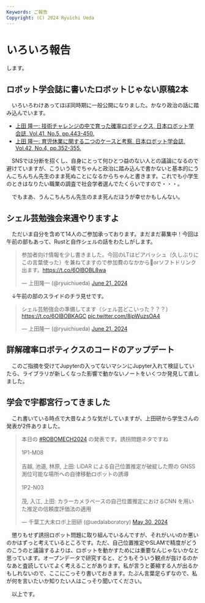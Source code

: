 ```yaml
---
Keywords: ご報告
Copyright: (C) 2024 Ryuichi Ueda
---
```


# いろいろ報告

します。

## ロボット学会誌に書いたロボットじゃない原稿2本

　いろいろわけあってほぼ同時期に一般公開になりました。かなり政治の話に踏み込んでいます。

* [上田 隆一: 技術チャレンジの中で育った確率ロボティクス, 日本ロボット学会誌, Vol.41, No.5, pp.443-450.](https://www.jstage.jst.go.jp/article/jrsj/41/5/41_41_443/_article/-char/ja/)
* [上田 隆一: 育児休業に関する二つのケースと考察, 日本ロボット学会誌, Vol.42, No.4, pp.352-355.](https://www.jstage.jst.go.jp/article/jrsj/42/4/42_42_352/_article/-char/ja) 

　SNSでは分断を招くし、自身にとって何ひとつ益のない人との議論になるので避けていますが、こういう場でちゃんと政治に踏み込んで書かないと基本的にうんこちんちん先生のまま死ぬことになるからちゃんと書きます。これでも小学生のときはなりたい職業の調査で社会学者選んでたくらいですので・・・。

　でもまあ、うんこちんちん先生のまま死んだほうが幸せかもしんない。

## シェル芸勉強会来週やりますよ

　ただいま自分を含めて14人のご参加承っております。まだまだ募集中！今回は午前の部もあって、Rustと自作シェルの話をわたしがします。

<blockquote class="twitter-tweet"><p lang="ja" dir="ltr">参加者向け情報を少し書きました。今回のLTはビアバッシュ（久しぶりにこの言葉使った）を兼ねてますので参加費のなかから🍺orソフトドリンク出ます。<a href="https://t.co/6OIBOBL8wa">https://t.co/6OIBOBL8wa</a></p>&mdash; 上田隆一 (@ryuichiueda) <a href="https://twitter.com/ryuichiueda/status/1804041006192693640?ref_src=twsrc%5Etfw">June 21, 2024</a></blockquote> <script async src="https://platform.twitter.com/widgets.js" charset="utf-8"></script>


　↓午前の部のスライドのチラ見せです。

<blockquote class="twitter-tweet"><p lang="ja" dir="ltr">シェル芸勉強会の準備してます（シェル芸どこいった？？？）<a href="https://t.co/6OIBOBKAGC">https://t.co/6OIBOBKAGC</a> <a href="https://t.co/8ipWuzsOA4">pic.twitter.com/8ipWuzsOA4</a></p>&mdash; 上田隆一 (@ryuichiueda) <a href="https://twitter.com/ryuichiueda/status/1803990919915450834?ref_src=twsrc%5Etfw">June 21, 2024</a></blockquote> <script async src="https://platform.twitter.com/widgets.js" charset="utf-8"></script>

## 詳解確率ロボティクスのコードのアップデート

　このご指摘を受けてJupyterの入ってないマシンにJupyter入れて検証していたら、ライブラリが新しくなった影響で動かないノートをいくつか発見して直しました。



## 学会で宇都宮行ってきました

　これ書いている時点で大昔なような気がしていますが、上田研から学生さんの発表が2件ありました。

<blockquote class="twitter-tweet"><p lang="ja" dir="ltr">本日の <a href="https://twitter.com/hashtag/ROBOMECH2024?src=hash&amp;ref_src=twsrc%5Etfw">#ROBOMECH2024</a> の発表です。誘拐問題ネタですね<br><br>1P1-M08<br><br>吉越, 池邉, 林原, 上田: LiDAR による自己位置推定が破綻した際の GNSS 測位可能な場所への自律移動ロボットの誘導<br><br>1P2-N03<br><br>茂, 入江, 上田: カラーカメラベースの自己位置推定におけるCNN を用いた推定の信頼度評価法の適用</p>&mdash; 千葉工大未ロボ上田研 (@uedalaboratory) <a href="https://twitter.com/uedalaboratory/status/1795969878387503279?ref_src=twsrc%5Etfw">May 30, 2024</a></blockquote> <script async src="https://platform.twitter.com/widgets.js" charset="utf-8"></script>

　懲りもせず誘拐ロボット問題に取り組んでいるんですが、それがいいのか悪いのかはずっと考えているところです。ただ、自己位置推定やSLAMで精度がどうのこうのと議論するよりは、ロボットを動かすためには重要なんじゃないかなと思っています。オープンデータで研究すると、どうもそういう観点が抜けるのかなあと査読していてよく考えることがあります。私が言うと萎縮する人が出るかもしれないので、ここにこっそり書いておきます。たぶん言葉足らずなので、私が何を言いたいか知りたい人はこっそり聞いてください。


　以上です。
